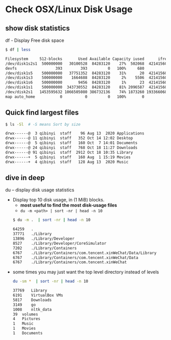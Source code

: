 
# Check OSX/Linux Disk Usage


## show disk statistics

df - Display Free disk space

```bash
$ df | less

Filesystem     512-blocks       Used Available Capacity iused      ifree %iused  Mounted on
/dev/disk1s2s1  500000000   30100528  84283120    27%  502068  421415600    0%   /
devfs                 393        393         0   100%     680          0  100%   /dev
/dev/disk1s5    500000000   37751352  84283120    31%      20  421415600    0%   /System/Volumes/VM
/dev/disk1s3    500000000    1664688  84283120     2%    5506  421415600    0%   /System/Volumes/Preboot
/dev/disk1s6    500000000       9456  84283120     1%      23  421415600    0%   /System/Volumes/Update
/dev/disk1s1    500000000  343730552  84283120    81% 2096587  421415600    0%   /System/Volumes/Data
/dev/disk2s1   1453595632 1066505080 386732136    74% 1873260 1933660680    0%   /Volumes/WORK
map auto_home           0          0         0   100%       0          0  100%   /System/Volumes/Data/home
```


## Quick find largest files

```bash
$ ls -Sl  # -S means Sort by size

drwx------@  3 qibinyi  staff    96 Aug 13  2020 Applications
drwx------@ 11 qibinyi  staff   352 Oct 14 12:02 Desktop
drwx------@  5 qibinyi  staff   160 Oct  7 14:01 Documents
drwx------@ 24 qibinyi  staff   768 Oct 18 11:27 Downloads
drwx------@ 91 qibinyi  staff  2912 Oct 18 10:35 Library
drwx------+  5 qibinyi  staff   160 Aug  1 15:19 Movies
drwx------+  4 qibinyi  staff   128 Aug 13  2020 Music
```

## dive in deep

du – display disk usage statistics


- Display top 10 disk usage, in (1 MiB) blocks.
    - **most useful to find the most disk-usage files**
    - `du -m <path> | sort -nr | head -n 10`
    ```bash
    $ du -m .  | sort -nr | head -n 10                                                                                                                              130 ↵

    64259	.
    37771	./Library
    13896	./Library/Developer
    8527	./Library/Developer/CoreSimulator
    7202	./Library/Containers
    6767	./Library/Containers/com.tencent.xinWeChat/Data/Library
    6767	./Library/Containers/com.tencent.xinWeChat/Data
    6767	./Library/Containers/com.tencent.xinWeChat
    ```
- some times you may just want the top level directory instead of levels
    ```bash
    du -sm *  | sort -nr | head -n 10                                                                                                                             130 ↵

    37769	Library
    6191	VirtualBox VMs
    5817	Downloads
    3149	go
    1008	nltk_data
    39	volumes
    4	Pictures
    1	Music
    1	Movies
    1	Documents  
    ```


